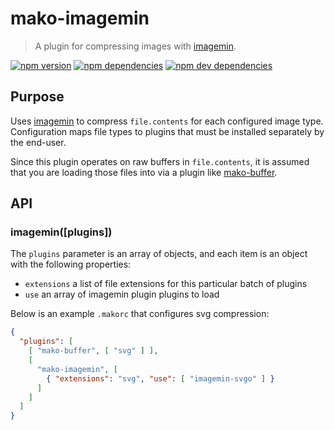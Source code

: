 # mako-imagemin

> A plugin for compressing images with [imagemin][imagemin].

[![npm version][npm-badge]][npm]
[![npm dependencies][david-badge]][david]
[![npm dev dependencies][david-dev-badge]][david-dev]

## Purpose

Uses [imagemin][imagemin] to compress `file.contents` for each configured image
type. Configuration maps file types to plugins that must be installed separately
by the end-user.

Since this plugin operates on raw buffers in `file.contents`, it is assumed that
you are loading those files into via a plugin like [mako-buffer][mako-buffer].

## API

### imagemin([plugins])

The `plugins` parameter is an array of objects, and each item is an object with
the following properties:
 - `extensions` a list of file extensions for this particular batch of plugins
 - `use` an array of imagemin plugin plugins to load

Below is an example `.makorc` that configures svg compression:

```json
{
  "plugins": [
    [ "mako-buffer", [ "svg" ] ],
    [
      "mako-imagemin", [
        { "extensions": "svg", "use": [ "imagemin-svgo" ] }
      ]
    ]
  ]
}
```


[david-badge]: https://img.shields.io/david/makojs/imagemin.svg
[david-dev-badge]: https://img.shields.io/david/dev/makojs/imagemin.svg
[david-dev]: https://david-dm.org/makojs/imagemin#info=devDependencies
[david]: https://david-dm.org/makojs/imagemin
[imagemin]: https://github.com/imagemin/imagemin
[mako-buffer]: ../buffer
[npm-badge]: https://img.shields.io/npm/v/mako-imagemin.svg
[npm]: https://www.npmjs.com/package/mako-imagemin
